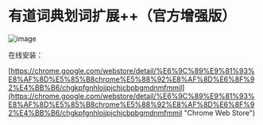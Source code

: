 有道词典划词扩展++（官方增强版）
====

![image](http://ww3.sinaimg.cn/bmiddle/3eea7a48jw1efqx6q5k03j20720a1q33.jpg)

在线安装：

[https://chrome.google.com/webstore/detail/%E6%9C%89%E9%81%93%E8%AF%8D%E5%85%B8chrome%E5%88%92%E8%AF%8D%E6%8F%92%E4%BB%B6/chgkpfgnhlojjpjchjcbpbgmdnmfmmil](https://chrome.google.com/webstore/detail/%E6%9C%89%E9%81%93%E8%AF%8D%E5%85%B8chrome%E5%88%92%E8%AF%8D%E6%8F%92%E4%BB%B6/chgkpfgnhlojjpjchjcbpbgmdnmfmmil "Chrome Web Store")